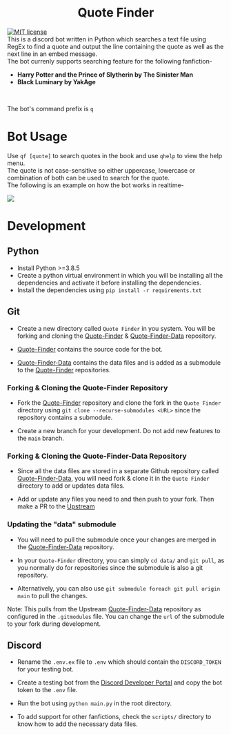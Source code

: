 <h1 align="center">Quote Finder</h1>

[![MIT license](https://img.shields.io/badge/License-MIT-blue.svg)](https://lbesson.mit-license.org/) <br/>
This is a discord bot written in Python which searches a text file using RegEx to find a quote and output the line containing the quote as well as the next line in an embed message.<br/>
The bot currenly supports searching feature for the following fanfiction-
<br/>

- **Harry Potter and the Prince of Slytherin by The Sinister Man**
- **Black Luminary by YakAge**

<br/>

The bot's command prefix is `q` <br/>

# Bot Usage

Use `qf [quote]` to search quotes in the book and use `qhelp` to view the help menu.<br/>The quote is not case-sensitive so either uppercase, lowercase or combination of both can be used to search for the quote.<br/>The following is an example on how the bot works in realtime-

![](https://raw.githubusercontent.com/arzkar/Quote-Finder-Bot/main/images/bot_output.gif)

# Development

## Python

- Install Python >=3.8.5
- Create a python virtual environment in which you will be installing all the dependencies and activate it before installing the dependencies.
- Install the dependencies using `pip install -r requirements.txt`

## Git

- Create a new directory called `Quote Finder` in you system. You will be forking and cloning the [Quote-Finder](https://github.com/Bot-Devel/Quote-Finder) & [Quote-Finder-Data](https://github.com/Bot-Devel/Quote-Finder-Data) repository.

- [Quote-Finder](https://github.com/Bot-Devel/Quote-Finder) contains the source code for the bot.

- [Quote-Finder-Data](https://github.com/Bot-Devel/Quote-Finder-Data) contains the data files and is added as a submodule to the [Quote-Finder](https://github.com/Bot-Devel/Quote-Finder) repositories.

### Forking & Cloning the Quote-Finder Repository

- Fork the [Quote-Finder](https://github.com/Bot-Devel/Quote-Finder) repository and clone the fork in the `Quote Finder` directory using `git clone --recurse-submodules <URL>` since the repository contains a submodule.

- Create a new branch for your development. Do not add new features to the `main` branch.

### Forking & Cloning the Quote-Finder-Data Repository

- Since all the data files are stored in a separate Github repository called [Quote-Finder-Data](https://github.com/Bot-Devel/Quote-Finder-Data), you will need fork & clone it in the `Quote Finder` directory to add or updates data files.

- Add or update any files you need to and then push to your fork. Then make a PR to the [Upstream](https://github.com/Bot-Devel/Quote-Finder-Data)

### Updating the "data" submodule

- You will need to pull the submodule once your changes are merged in the [Quote-Finder-Data](https://github.com/Bot-Devel/Quote-Finder-Data) repository.

- In your `Quote-Finder` directory, you can simply `cd data/` and `git pull`, as you normally do for repositories since the submodule is also a git repository.

- Alternatively, you can also use `git submodule foreach git pull origin main` to pull the changes.

Note: This pulls from the Upstream [Quote-Finder-Data](https://github.com/Bot-Devel/Quote-Finder-Data) repository as configured in the `.gitmodules` file. You can change the `url` of the submodule to your fork during development.

## Discord

- Rename the `.env.ex` file to `.env` which should contain the `DISCORD_TOKEN` for your testing bot.

- Create a testing bot from the [Discord Developer Portal](https://discord.com/developers/applications) and copy the bot token to the `.env` file.

- Run the bot using `python main.py` in the root directory.

- To add support for other fanfictions, check the `scripts/` directory to know how to add the necessary data files.
